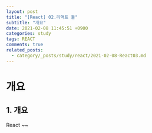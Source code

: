 ```yaml
---
layout: post
title: "[React] 02.리액트 툴"
subtitle: "개요"
date: 2021-02-08 11:45:51 +0900
categories: study
tags: REACT
comments: true
related_posts:
  - category/_posts/study/react/2021-02-08-React03.md
---
```


# 개요

## 1. 개요

React ~~
